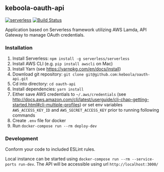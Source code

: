 ## keboola-oauth-api

[![serverless](http://public.serverless.com/badges/v3.svg)](http://www.serverless.com)
[![Build Status](https://travis-ci.org/keboola/oauth-api.svg?branch=master)](https://travis-ci.org/keboola/oauth-api)

Application based on Serverless framework utilizing AWS Lamda, API Gateway to manage OAuth credentials.


### Installation

1. Install Serverless: `npm install -g serverless/serverless`
2. Install AWS CLI (e.g. `pip install awscli` on Mac)
3. Install Yarn (see https://yarnpkg.com/en/docs/install)
4. Download git repository: `git clone git@github.com:keboola/oauth-api.git`
5. Cd into directory: `cd oauth-api`
6. Install dependencies: `yarn install`
7. Either save AWS credentials to `~/.aws/credentials` (see http://docs.aws.amazon.com/cli/latest/userguide/cli-chap-getting-started.html#cli-multiple-profiles) or set env variables `AWS_ACCESS_KEY_ID` and `AWS_SECRET_ACCESS_KEY` prior to running following commands
8. Create `.env` file for docker
9. Run `docker-compose run --rm deploy-dev`

### Development

Conform your code to included ESLint rules.

Local instance can be started using `docker-compose run --rm --service-ports run-dev`. The API will be accessible using url `http://localhost:3000/` 
